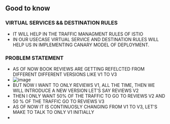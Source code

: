 ## Good to know

### VIRTUAL SERVICES && DESTINATION RULES
- IT WILL HELP IN THE TRAFFIC MANAGMENT RULES OF ISTIO
- IN OUR USECASE VIRTUAL SERVICE AND DESTINATION RULES WILL HELP US IN IMPLEMENTING CANARY MODEL OF DEPLOYMENT.

### PROBLEM STATEMENT
- AS OF NOW BOOK REVIEWS ARE GETTING REFELCTED FROM DIFFERENT DIFFERENT VERSIONS LIKE V1 TO V3
- ![image](https://github.com/pavankumar0077/istio-guide/assets/40380941/ba0c268b-02d0-4bc8-bfcd-b206d2d4224f)
- BUT NOW I WANT TO ONLY REVIEWS V1, ALL THE TIME, THEN WE WILL INTRODUCE A NEW VERSION LET'S SAY REVIEWS V2
- THEN I ONLY WANT 50% OF THE TRAFFIC TO GO TO REVIEWS V2 AND 50 % OF THE TRAFFIC GO TO REVIEWS V3
- AS OF NOW IT IS CONTINUOSLY CHANGING FROM V1 TO V3, LET'S MAKE TO TALK TO ONLY V1 INITIALLY 
- 
